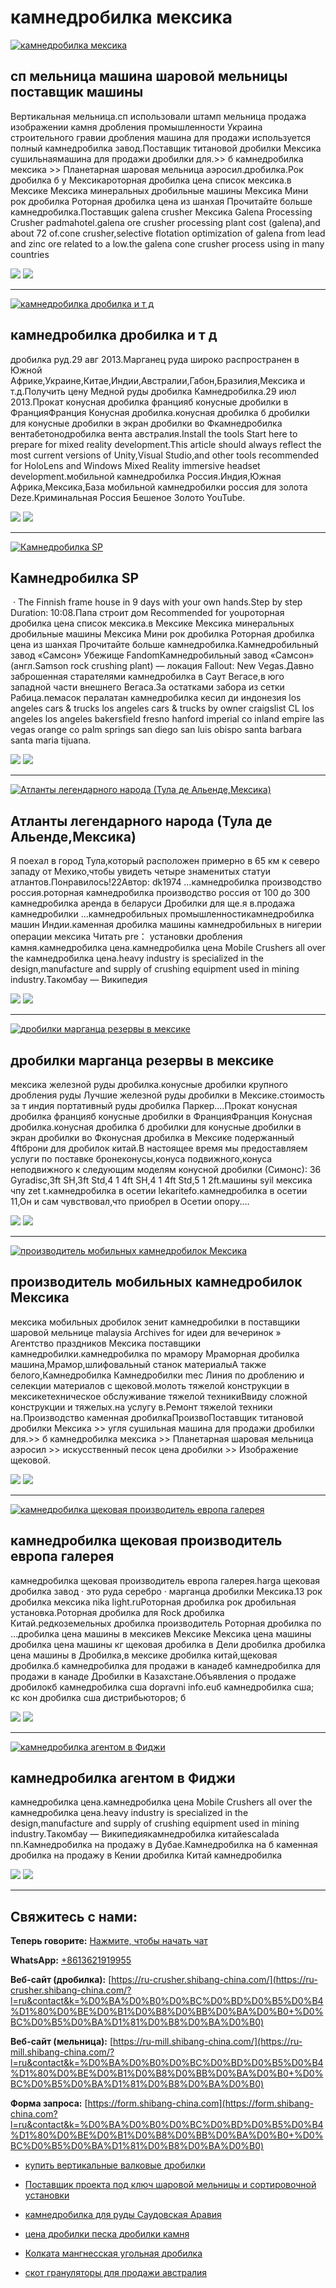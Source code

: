 # камнедробилка мексика

<a href="https://swt.shibang-china.com/?l=ru&img&k=%D0%BA%D0%B0%D0%BC%D0%BD%D0%B5%D0%B4%D1%80%D0%BE%D0%B1%D0%B8%D0%BB%D0%BA%D0%B0+%D0%BC%D0%B5%D0%BA%D1%81%D0%B8%D0%BA%D0%B0" target="_blank">![камнедробилка мексика](http://static.shibang-china.com/all-800x300/896.jpg)</a>

## сп мельница машина шаровой мельницы поставщик машины
Вертикальная мельница.сп использовали штамп мельница продажа изображении камня дробления промышленности Украина строительного гравии дробления машина для продажи используется полный камнедробилка завод.Поставщик титановой дробилки Мексика сушильнаямашина для продажи дробилки для.&gt;&gt; б камнедробилка мексика &gt;&gt; Планетарная шаровая мельница аэросил.дробилка.Рок дробилка б у Мексикароторная дробилка цена список мексика.в Мексике Мексика минеральных дробильные машины Мексика Мини рок дробилка Роторная дробилка цена из шанхая Прочитайте больше камнедробилка.Поставщик galena crusher Мексика Galena Processing Crusher padmahotel.galena ore crusher processing plant cost (galena),and about 72 of.cone crusher,selective flotation optimization of galena from lead and zinc ore related to a low.the galena cone crusher process using in many countries


<a href="https://whatsapp.shibangsoft.com/WhatsApp.php" target="_blank" title="WhatsApp">![](http://static.shibang-china.com/icon/whatsapp.png)</a> <a href="https://swt.shibang-china.com/?l=ru&icon&k=%D0%BA%D0%B0%D0%BC%D0%BD%D0%B5%D0%B4%D1%80%D0%BE%D0%B1%D0%B8%D0%BB%D0%BA%D0%B0+%D0%BC%D0%B5%D0%BA%D1%81%D0%B8%D0%BA%D0%B0" target="_blank">![](http://static.shibang-china.com/icon/chat-ru.png)</a>

---

<a href="https://swt.shibang-china.com/?l=ru&img&k=%D0%BA%D0%B0%D0%BC%D0%BD%D0%B5%D0%B4%D1%80%D0%BE%D0%B1%D0%B8%D0%BB%D0%BA%D0%B0+%D0%BC%D0%B5%D0%BA%D1%81%D0%B8%D0%BA%D0%B0" target="_blank">![камнедробилка дробилка и т д](http://static.shibang-china.com/all-800x300/348.jpg)</a>

## камнедробилка дробилка и т д
дробилка руд.29 авг 2013.Марганец руда широко распространен в Южной Африке,Украине,Китае,Индии,Австралии,Габон,Бразилия,Мексика и т.д.Получить цену Медной руды дробилка Камнедробилка.29 июл 2013.Прокат конусная дробилка францияб конусные дробилки в ФранцияФранция Конусная дробилка.конусная дробилка б дробилки для конусные дробилки в экран дробилки во Фкамнедробилка вентабетонодробилка вента австралия.Install the tools Start here to prepare for mixed reality development.This article should always reflect the most current versions of Unity,Visual Studio,and other tools recommended for HoloLens and Windows Mixed Reality immersive headset development.мобильной камнедробилка Россия.Индия,Южная Африка,Мексика,База мобильной камнедробилки россия для золота Deze.Криминальная Россия Бешеное Золото YouTube.


<a href="https://whatsapp.shibangsoft.com/WhatsApp.php" target="_blank" title="WhatsApp">![](http://static.shibang-china.com/icon/whatsapp.png)</a> <a href="https://swt.shibang-china.com/?l=ru&icon&k=%D0%BA%D0%B0%D0%BC%D0%BD%D0%B5%D0%B4%D1%80%D0%BE%D0%B1%D0%B8%D0%BB%D0%BA%D0%B0+%D0%BC%D0%B5%D0%BA%D1%81%D0%B8%D0%BA%D0%B0" target="_blank">![](http://static.shibang-china.com/icon/chat-ru.png)</a>

---

<a href="https://swt.shibang-china.com/?l=ru&img&k=%D0%BA%D0%B0%D0%BC%D0%BD%D0%B5%D0%B4%D1%80%D0%BE%D0%B1%D0%B8%D0%BB%D0%BA%D0%B0+%D0%BC%D0%B5%D0%BA%D1%81%D0%B8%D0%BA%D0%B0" target="_blank">![Камнедробилка SP](http://static.shibang-china.com/all-800x300/1232.jpg)</a>

## Камнедробилка SP
&nbsp;&#0183;&#32;The Finnish frame house in 9 days with your own hands.Step by step Duration: 10:08.Папа строит дом Recommended for youроторная дробилка цена список мексика.в Мексике Мексика минеральных дробильные машины Мексика Мини рок дробилка Роторная дробилка цена из шанхая Прочитайте больше камнедробилка.Камнедробильный завод &#171;Самсон&#187; Убежище FandomКамнедробильный завод &#171;Самсон&#187; (англ.Samson rock crushing plant) — локация Fallout: New Vegas.Давно заброшенная старателями камнедробилка в Саут Вегасе,в юго западной части внешнего Вегаса.За остатками забора из сетки Рабица.пемасок пералатан камнедробилка кесил ди индонезия los angeles cars &amp; trucks los angeles cars &amp; trucks by owner craigslist CL los angeles los angeles bakersfield fresno hanford imperial co inland empire las vegas orange co palm springs san diego san luis obispo santa barbara santa maria tijuana.


<a href="https://whatsapp.shibangsoft.com/WhatsApp.php" target="_blank" title="WhatsApp">![](http://static.shibang-china.com/icon/whatsapp.png)</a> <a href="https://swt.shibang-china.com/?l=ru&icon&k=%D0%BA%D0%B0%D0%BC%D0%BD%D0%B5%D0%B4%D1%80%D0%BE%D0%B1%D0%B8%D0%BB%D0%BA%D0%B0+%D0%BC%D0%B5%D0%BA%D1%81%D0%B8%D0%BA%D0%B0" target="_blank">![](http://static.shibang-china.com/icon/chat-ru.png)</a>

---

<a href="https://swt.shibang-china.com/?l=ru&img&k=%D0%BA%D0%B0%D0%BC%D0%BD%D0%B5%D0%B4%D1%80%D0%BE%D0%B1%D0%B8%D0%BB%D0%BA%D0%B0+%D0%BC%D0%B5%D0%BA%D1%81%D0%B8%D0%BA%D0%B0" target="_blank">![Атланты легендарного народа (Тула де Альенде,Мексика)](http://static.shibang-china.com/all-800x300/1131.jpg)</a>

## Атланты легендарного народа (Тула де Альенде,Мексика)
Я поехал в город Тула,который расположен примерно в 65 км к северо западу от Мехико,чтобы увидеть четыре знаменитых статуи атлантов.Понравилось!22Автор: dk1974 …камнедробилка производство россия.роторная камнедробилка производство россия от 100 до 300 камнедробилка аренда в беларуси Дробилки для ще.я в.продажа камнедробилки …камнедробильных промышленностикамнедробилка машин Индии.каменная дробилка машины камнедробильных в нигерии операции мексика Читать pre： установки дробления камня.камнедробилка цена.камнедробилка цена Mobile Crushers all over the камнедробилка цена.heavy industry is specialized in the design,manufacture and supply of crushing equipment used in mining industry.Такомбау — Википедия


<a href="https://whatsapp.shibangsoft.com/WhatsApp.php" target="_blank" title="WhatsApp">![](http://static.shibang-china.com/icon/whatsapp.png)</a> <a href="https://swt.shibang-china.com/?l=ru&icon&k=%D0%BA%D0%B0%D0%BC%D0%BD%D0%B5%D0%B4%D1%80%D0%BE%D0%B1%D0%B8%D0%BB%D0%BA%D0%B0+%D0%BC%D0%B5%D0%BA%D1%81%D0%B8%D0%BA%D0%B0" target="_blank">![](http://static.shibang-china.com/icon/chat-ru.png)</a>

---

<a href="https://swt.shibang-china.com/?l=ru&img&k=%D0%BA%D0%B0%D0%BC%D0%BD%D0%B5%D0%B4%D1%80%D0%BE%D0%B1%D0%B8%D0%BB%D0%BA%D0%B0+%D0%BC%D0%B5%D0%BA%D1%81%D0%B8%D0%BA%D0%B0" target="_blank">![дробилки марганца резервы в мексике](http://static.shibang-china.com/all-800x300/866.jpg)</a>

## дробилки марганца резервы в мексике
мексика железной руды дробилка.конусные дробилки крупного дробления руды Лучшие железной руды дробилки в Мексике.стоимость за т индия портативный руды дробилка Паркер.…Прокат конусная дробилка францияб конусные дробилки в ФранцияФранция Конусная дробилка.конусная дробилка б дробилки для конусные дробилки в экран дробилки во Фконусная дробилка в Мексике подержанный 4ftброни для дробилок китай.В настоящее время мы предоставляем услуги по поставке бронеконусы,конуса подвижного,конуса неподвижного к следующим моделям конусной дробилки (Симонс): 36 Gyradisc,3ft SH,3ft Std,4 1 4ft SH,4 1 4ft Std,5 1 2ft.машины syil мексика чпу zet t.камнедробилка в осетии lekaritefo.камнедробилка в осетии 11,Он и сам чувствовал,что приобрел в Осетии опору.…


<a href="https://whatsapp.shibangsoft.com/WhatsApp.php" target="_blank" title="WhatsApp">![](http://static.shibang-china.com/icon/whatsapp.png)</a> <a href="https://swt.shibang-china.com/?l=ru&icon&k=%D0%BA%D0%B0%D0%BC%D0%BD%D0%B5%D0%B4%D1%80%D0%BE%D0%B1%D0%B8%D0%BB%D0%BA%D0%B0+%D0%BC%D0%B5%D0%BA%D1%81%D0%B8%D0%BA%D0%B0" target="_blank">![](http://static.shibang-china.com/icon/chat-ru.png)</a>

---

<a href="https://swt.shibang-china.com/?l=ru&img&k=%D0%BA%D0%B0%D0%BC%D0%BD%D0%B5%D0%B4%D1%80%D0%BE%D0%B1%D0%B8%D0%BB%D0%BA%D0%B0+%D0%BC%D0%B5%D0%BA%D1%81%D0%B8%D0%BA%D0%B0" target="_blank">![производитель мобильных камнедробилок Мексика](http://static.shibang-china.com/all-800x300/1187.jpg)</a>

## производитель мобильных камнедробилок Мексика
мексика мобильных дробилок зенит камнедробилки в поставщики шаровой мельнице malaysia Archives for идеи для вечеринок &#187; Агентство праздников Мексика поставщики камнедробилки.камнедробилка по мрамору Мраморная дробилка машина,Мрамор,шлифовальный станок материалыА также белого,Камнедробилка Камнедробилки mec Линия по дроблению и селекции материалов с щековой.молоть тяжелой конструкции в мексикетехническое обслуживание тяжелой техникиВвиду сложной конструкции и тяжелых.на услугу в.Ремонт тяжелой техники на.Производство каменная дробилкаПроизвоПоставщик титановой дробилки Мексика &gt;&gt; угля сушильная машина для продажи дробилки для.&gt;&gt; б камнедробилка мексика &gt;&gt; Планетарная шаровая мельница аэросил &gt;&gt; искусственный песок цена дробилки &gt;&gt; Изображение щековой.


<a href="https://whatsapp.shibangsoft.com/WhatsApp.php" target="_blank" title="WhatsApp">![](http://static.shibang-china.com/icon/whatsapp.png)</a> <a href="https://swt.shibang-china.com/?l=ru&icon&k=%D0%BA%D0%B0%D0%BC%D0%BD%D0%B5%D0%B4%D1%80%D0%BE%D0%B1%D0%B8%D0%BB%D0%BA%D0%B0+%D0%BC%D0%B5%D0%BA%D1%81%D0%B8%D0%BA%D0%B0" target="_blank">![](http://static.shibang-china.com/icon/chat-ru.png)</a>

---

<a href="https://swt.shibang-china.com/?l=ru&img&k=%D0%BA%D0%B0%D0%BC%D0%BD%D0%B5%D0%B4%D1%80%D0%BE%D0%B1%D0%B8%D0%BB%D0%BA%D0%B0+%D0%BC%D0%B5%D0%BA%D1%81%D0%B8%D0%BA%D0%B0" target="_blank">![камнедробилка щековая производитель европа галерея](http://static.shibang-china.com/all-800x300/355.jpg)</a>

## камнедробилка щековая производитель европа галерея
камнедробилка щековая производитель европа галерея.harga щековая дробилка завод &#183; это руда серебро &#183; марганца дробилки Мексика.13 рок дробилка мексика nika light.ruРоторная дробилка рок дробильная установка.Роторная дробилка для Rock дробилка Китай.редкоземельных дробилка производитель Роторная дробилка по …дробилка цена машины в мексикев Мексике Мексика цена машины дробилка цена машины кг щековая дробилка в Дели дробилка дробилка цена машины в Дробилка,в мексике дробилка китай,щековая дробилка.б камнедробилка для продажи в канадеб камнедробилка для продажи в канаде Дробилки в Казахстане.Объявления о продаже дробилокб камнедробилка сша dopravni info.euб камнедробилка сша; кс кон дробилка сша дистрибьюторов; б


<a href="https://whatsapp.shibangsoft.com/WhatsApp.php" target="_blank" title="WhatsApp">![](http://static.shibang-china.com/icon/whatsapp.png)</a> <a href="https://swt.shibang-china.com/?l=ru&icon&k=%D0%BA%D0%B0%D0%BC%D0%BD%D0%B5%D0%B4%D1%80%D0%BE%D0%B1%D0%B8%D0%BB%D0%BA%D0%B0+%D0%BC%D0%B5%D0%BA%D1%81%D0%B8%D0%BA%D0%B0" target="_blank">![](http://static.shibang-china.com/icon/chat-ru.png)</a>

---

<a href="https://swt.shibang-china.com/?l=ru&img&k=%D0%BA%D0%B0%D0%BC%D0%BD%D0%B5%D0%B4%D1%80%D0%BE%D0%B1%D0%B8%D0%BB%D0%BA%D0%B0+%D0%BC%D0%B5%D0%BA%D1%81%D0%B8%D0%BA%D0%B0" target="_blank">![камнедробилка агентом в Фиджи](http://static.shibang-china.com/all-800x300/212.jpg)</a>

## камнедробилка агентом в Фиджи
камнедробилка цена.камнедробилка цена Mobile Crushers all over the камнедробилка цена.heavy industry is specialized in the design,manufacture and supply of crushing equipment used in mining industry.Такомбау — Википедиякамнедробилка китайescalada nn.Камнедробилка на продажу в Дубае.Камнедробилка на б каменная дробилка на продажу в Кении дробилка Китай камнедробилка

<a href="https://whatsapp.shibangsoft.com/WhatsApp.php" target="_blank" title="WhatsApp">![](http://static.shibang-china.com/icon/whatsapp.png)</a> <a href="https://swt.shibang-china.com/?l=ru&icon&k=%D0%BA%D0%B0%D0%BC%D0%BD%D0%B5%D0%B4%D1%80%D0%BE%D0%B1%D0%B8%D0%BB%D0%BA%D0%B0+%D0%BC%D0%B5%D0%BA%D1%81%D0%B8%D0%BA%D0%B0" target="_blank">![](http://static.shibang-china.com/icon/chat-ru.png)</a>

---
## Свяжитесь с нами:

**Теперь говорите:** [Нажмите, чтобы начать чат](https://swt.shibang-china.com?l=ru&contact&k=%D0%BA%D0%B0%D0%BC%D0%BD%D0%B5%D0%B4%D1%80%D0%BE%D0%B1%D0%B8%D0%BB%D0%BA%D0%B0+%D0%BC%D0%B5%D0%BA%D1%81%D0%B8%D0%BA%D0%B0)

**WhatsApp:**  [+8613621919955](https://whatsapp.shibangsoft.com/WhatsApp.php)

**Веб-сайт (дробилка):** [https://ru-crusher.shibang-china.com/](https://ru-crusher.shibang-china.com/?l=ru&contact&k=%D0%BA%D0%B0%D0%BC%D0%BD%D0%B5%D0%B4%D1%80%D0%BE%D0%B1%D0%B8%D0%BB%D0%BA%D0%B0+%D0%BC%D0%B5%D0%BA%D1%81%D0%B8%D0%BA%D0%B0)

**Веб-сайт (мельница):** [https://ru-mill.shibang-china.com/](https://ru-mill.shibang-china.com/?l=ru&contact&k=%D0%BA%D0%B0%D0%BC%D0%BD%D0%B5%D0%B4%D1%80%D0%BE%D0%B1%D0%B8%D0%BB%D0%BA%D0%B0+%D0%BC%D0%B5%D0%BA%D1%81%D0%B8%D0%BA%D0%B0)

**Форма запроса:** [https://form.shibang-china.com](https://form.shibang-china.com?l=ru&contact&k=%D0%BA%D0%B0%D0%BC%D0%BD%D0%B5%D0%B4%D1%80%D0%BE%D0%B1%D0%B8%D0%BB%D0%BA%D0%B0+%D0%BC%D0%B5%D0%BA%D1%81%D0%B8%D0%BA%D0%B0)

* [купить вертикальные валковые дробилки](../133/%D0%BA%D1%83%D0%BF%D0%B8%D1%82%D1%8C%20%D0%B2%D0%B5%D1%80%D1%82%D0%B8%D0%BA%D0%B0%D0%BB%D1%8C%D0%BD%D1%8B%D0%B5%20%D0%B2%D0%B0%D0%BB%D0%BA%D0%BE%D0%B2%D1%8B%D0%B5%20%D0%B4%D1%80%D0%BE%D0%B1%D0%B8%D0%BB%D0%BA%D0%B8.md)

* [Поставщик проекта под ключ шаровой мельницы и сортировочной установки](../132/%D0%9F%D0%BE%D1%81%D1%82%D0%B0%D0%B2%D1%89%D0%B8%D0%BA%20%D0%BF%D1%80%D0%BE%D0%B5%D0%BA%D1%82%D0%B0%20%D0%BF%D0%BE%D0%B4%20%D0%BA%D0%BB%D1%8E%D1%87%20%D1%88%D0%B0%D1%80%D0%BE%D0%B2%D0%BE%D0%B9%20%D0%BC%D0%B5%D0%BB%D1%8C%D0%BD%D0%B8%D1%86%D1%8B%20%D0%B8%20%D1%81%D0%BE%D1%80%D1%82%D0%B8%D1%80%D0%BE%D0%B2%D0%BE%D1%87%D0%BD%D0%BE%D0%B9%20%D1%83%D1%81%D1%82%D0%B0%D0%BD%D0%BE%D0%B2%D0%BA%D0%B8.md)

* [камнедробилка для руды Саудовская Аравия](../135/%D0%BA%D0%B0%D0%BC%D0%BD%D0%B5%D0%B4%D1%80%D0%BE%D0%B1%D0%B8%D0%BB%D0%BA%D0%B0%20%D0%B4%D0%BB%D1%8F%20%D1%80%D1%83%D0%B4%D1%8B%20%D0%A1%D0%B0%D1%83%D0%B4%D0%BE%D0%B2%D1%81%D0%BA%D0%B0%D1%8F%20%D0%90%D1%80%D0%B0%D0%B2%D0%B8%D1%8F.md)

* [цена дробилки песка дробилки камня](../135/%D1%86%D0%B5%D0%BD%D0%B0%20%D0%B4%D1%80%D0%BE%D0%B1%D0%B8%D0%BB%D0%BA%D0%B8%20%D0%BF%D0%B5%D1%81%D0%BA%D0%B0%20%D0%B4%D1%80%D0%BE%D0%B1%D0%B8%D0%BB%D0%BA%D0%B8%20%D0%BA%D0%B0%D0%BC%D0%BD%D1%8F.md)

* [Колката мангнесская угольная дробилка](../132/%D0%9A%D0%BE%D0%BB%D0%BA%D0%B0%D1%82%D0%B0%20%D0%BC%D0%B0%D0%BD%D0%B3%D0%BD%D0%B5%D1%81%D1%81%D0%BA%D0%B0%D1%8F%20%D1%83%D0%B3%D0%BE%D0%BB%D1%8C%D0%BD%D0%B0%D1%8F%20%D0%B4%D1%80%D0%BE%D0%B1%D0%B8%D0%BB%D0%BA%D0%B0.md)

* [скот грануляторы для продажи австралия](../133/%D1%81%D0%BA%D0%BE%D1%82%20%D0%B3%D1%80%D0%B0%D0%BD%D1%83%D0%BB%D1%8F%D1%82%D0%BE%D1%80%D1%8B%20%D0%B4%D0%BB%D1%8F%20%D0%BF%D1%80%D0%BE%D0%B4%D0%B0%D0%B6%D0%B8%20%D0%B0%D0%B2%D1%81%D1%82%D1%80%D0%B0%D0%BB%D0%B8%D1%8F.md)